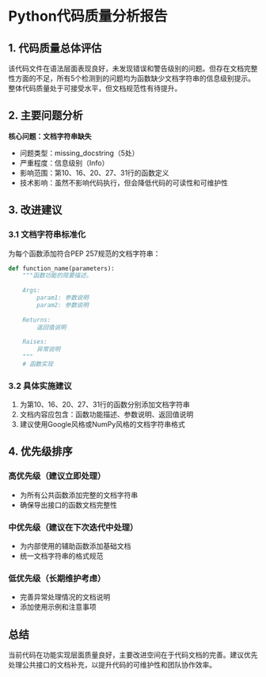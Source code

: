 # Python代码质量分析报告

## 1. 代码质量总体评估
该代码文件在语法层面表现良好，未发现错误和警告级别的问题。但存在文档完整性方面的不足，所有5个检测到的问题均为函数缺少文档字符串的信息级别提示。整体代码质量处于可接受水平，但文档规范性有待提升。

## 2. 主要问题分析
**核心问题：文档字符串缺失**
- 问题类型：missing_docstring（5处）
- 严重程度：信息级别（Info）
- 影响范围：第10、16、20、27、31行的函数定义
- 技术影响：虽然不影响代码执行，但会降低代码的可读性和可维护性

## 3. 改进建议

### 3.1 文档字符串标准化
为每个函数添加符合PEP 257规范的文档字符串：
```python
def function_name(parameters):
    """函数功能的简要描述。
    
    Args:
        param1: 参数说明
        param2: 参数说明
    
    Returns:
        返回值说明
    
    Raises:
        异常说明
    """
    # 函数实现
```

### 3.2 具体实施建议
1. 为第10、16、20、27、31行的函数分别添加文档字符串
2. 文档内容应包含：函数功能描述、参数说明、返回值说明
3. 建议使用Google风格或NumPy风格的文档字符串格式

## 4. 优先级排序

### 高优先级（建议立即处理）
- 为所有公共函数添加完整的文档字符串
- 确保导出接口的函数文档完整性

### 中优先级（建议在下次迭代中处理）
- 为内部使用的辅助函数添加基础文档
- 统一文档字符串的格式规范

### 低优先级（长期维护考虑）
- 完善异常处理情况的文档说明
- 添加使用示例和注意事项

## 总结
当前代码在功能实现层面质量良好，主要改进空间在于代码文档的完善。建议优先处理公共接口的文档补充，以提升代码的可维护性和团队协作效率。